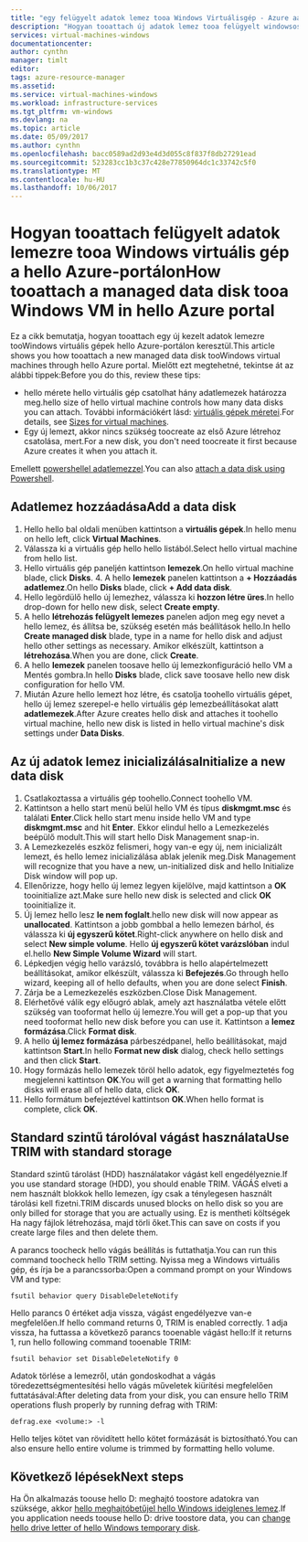 ```yaml
---
title: "egy felügyelt adatok lemez tooa Windows Virtuálisgép - Azure aaaAttach |} Microsoft Docs"
description: "Hogyan tooattach új adatok lemez tooa felügyelt windowsos virtuális gép az Azure portál használatával hello hello Resource Manager üzembe helyezési modellben."
services: virtual-machines-windows
documentationcenter: 
author: cynthn
manager: timlt
editor: 
tags: azure-resource-manager
ms.assetid: 
ms.service: virtual-machines-windows
ms.workload: infrastructure-services
ms.tgt_pltfrm: vm-windows
ms.devlang: na
ms.topic: article
ms.date: 05/09/2017
ms.author: cynthn
ms.openlocfilehash: bacc0589ad2d93e4d3d055c8f837f8db27291ead
ms.sourcegitcommit: 523283cc1b3c37c428e77850964dc1c33742c5f0
ms.translationtype: MT
ms.contentlocale: hu-HU
ms.lasthandoff: 10/06/2017
---
```

# <a name="how-tooattach-a-managed-data-disk-tooa-windows-vm-in-hello-azure-portal"></a><span data-ttu-id="ef275-103">Hogyan tooattach felügyelt adatok lemezre tooa Windows virtuális gép a hello Azure-portálon</span><span class="sxs-lookup"><span data-stu-id="ef275-103">How tooattach a managed data disk tooa Windows VM in hello Azure portal</span></span>

<span data-ttu-id="ef275-104">Ez a cikk bemutatja, hogyan tooattach egy új kezelt adatok lemezre tooWindows virtuális gépek hello Azure-portálon keresztül.</span><span class="sxs-lookup"><span data-stu-id="ef275-104">This article shows you how tooattach a new managed data disk tooWindows virtual machines through hello Azure portal.</span></span> <span data-ttu-id="ef275-105">Mielőtt ezt megtehetné, tekintse át az alábbi tippek:</span><span class="sxs-lookup"><span data-stu-id="ef275-105">Before you do this, review these tips:</span></span>

* <span data-ttu-id="ef275-106">hello mérete hello virtuális gép csatolhat hány adatlemezek határozza meg.</span><span class="sxs-lookup"><span data-stu-id="ef275-106">hello size of hello virtual machine controls how many data disks you can attach.</span></span> <span data-ttu-id="ef275-107">További információkért lásd: [virtuális gépek méretei](sizes.md).</span><span class="sxs-lookup"><span data-stu-id="ef275-107">For details, see [Sizes for virtual machines](sizes.md).</span></span>
* <span data-ttu-id="ef275-108">Egy új lemezt, akkor nincs szükség toocreate az első Azure létrehoz csatolása, mert.</span><span class="sxs-lookup"><span data-stu-id="ef275-108">For a new disk, you don't need toocreate it first because Azure creates it when you attach it.</span></span>

<span data-ttu-id="ef275-109">Emellett [powershellel adatlemezzel](attach-disk-ps.md).</span><span class="sxs-lookup"><span data-stu-id="ef275-109">You can also [attach a data disk using Powershell](attach-disk-ps.md).</span></span>



## <a name="add-a-data-disk"></a><span data-ttu-id="ef275-110">Adatlemez hozzáadása</span><span class="sxs-lookup"><span data-stu-id="ef275-110">Add a data disk</span></span>
1. <span data-ttu-id="ef275-111">Hello hello bal oldali menüben kattintson a **virtuális gépek**.</span><span class="sxs-lookup"><span data-stu-id="ef275-111">In hello menu on hello left, click **Virtual Machines**.</span></span>
2. <span data-ttu-id="ef275-112">Válassza ki a virtuális gép hello hello listából.</span><span class="sxs-lookup"><span data-stu-id="ef275-112">Select hello virtual machine from hello list.</span></span>
3. <span data-ttu-id="ef275-113">Hello virtuális gép paneljén kattintson **lemezek**.</span><span class="sxs-lookup"><span data-stu-id="ef275-113">On hello virtual machine blade, click **Disks**.</span></span>
   4. <span data-ttu-id="ef275-114">A hello **lemezek** panelen kattintson a **+ Hozzáadás adatlemez**.</span><span class="sxs-lookup"><span data-stu-id="ef275-114">On hello **Disks** blade, click **+ Add data disk**.</span></span>
5. <span data-ttu-id="ef275-115">Hello legördülő hello új lemezhez, válassza ki **hozzon létre üres**.</span><span class="sxs-lookup"><span data-stu-id="ef275-115">In hello drop-down for hello new disk, select **Create empty**.</span></span>
6. <span data-ttu-id="ef275-116">A hello **létrehozás felügyelt lemezes** panelen adjon meg egy nevet a hello lemez, és állítsa be, szükség esetén más beállítások hello.</span><span class="sxs-lookup"><span data-stu-id="ef275-116">In hello **Create managed disk** blade, type in a name for hello disk and adjust hello other settings as necessary.</span></span> <span data-ttu-id="ef275-117">Amikor elkészült, kattintson a **létrehozása**.</span><span class="sxs-lookup"><span data-stu-id="ef275-117">When you are done, click **Create**.</span></span>
7. <span data-ttu-id="ef275-118">A hello **lemezek** panelen toosave hello új lemezkonfiguráció hello VM a Mentés gombra.</span><span class="sxs-lookup"><span data-stu-id="ef275-118">In hello **Disks** blade, click save toosave hello new disk configuration for hello VM.</span></span>
6. <span data-ttu-id="ef275-119">Miután Azure hello lemezt hoz létre, és csatolja toohello virtuális gépet, hello új lemez szerepel-e hello virtuális gép lemezbeállításokat alatt **adatlemezek**.</span><span class="sxs-lookup"><span data-stu-id="ef275-119">After Azure creates hello disk and attaches it toohello virtual machine, hello new disk is listed in hello virtual machine's disk settings under **Data Disks**.</span></span>


## <a name="initialize-a-new-data-disk"></a><span data-ttu-id="ef275-120">Az új adatok lemez inicializálása</span><span class="sxs-lookup"><span data-stu-id="ef275-120">Initialize a new data disk</span></span>

1. <span data-ttu-id="ef275-121">Csatlakoztassa a virtuális gép toohello.</span><span class="sxs-lookup"><span data-stu-id="ef275-121">Connect toohello VM.</span></span>
1. <span data-ttu-id="ef275-122">Kattintson a hello start menü belül hello VM és típus **diskmgmt.msc** és találati **Enter**.</span><span class="sxs-lookup"><span data-stu-id="ef275-122">Click hello start menu inside hello VM and type **diskmgmt.msc** and hit **Enter**.</span></span> <span data-ttu-id="ef275-123">Ekkor elindul hello a Lemezkezelés beépülő modult.</span><span class="sxs-lookup"><span data-stu-id="ef275-123">This will start hello Disk Management snap-in.</span></span>
2. <span data-ttu-id="ef275-124">A Lemezkezelés eszköz felismeri, hogy van-e egy új, nem inicializált lemezt, és hello lemez inicializálása ablak jelenik meg.</span><span class="sxs-lookup"><span data-stu-id="ef275-124">Disk Management will recognize that you have a new, un-initialized disk and hello Initialize Disk window will pop up.</span></span>
3. <span data-ttu-id="ef275-125">Ellenőrizze, hogy hello új lemez legyen kijelölve, majd kattintson a **OK** tooinitialize azt.</span><span class="sxs-lookup"><span data-stu-id="ef275-125">Make sure hello new disk is selected and click **OK** tooinitialize it.</span></span>
4. <span data-ttu-id="ef275-126">Új lemez hello lesz **le nem foglalt**.</span><span class="sxs-lookup"><span data-stu-id="ef275-126">hello new disk will now appear as **unallocated**.</span></span> <span data-ttu-id="ef275-127">Kattintson a jobb gombbal a hello lemezen bárhol, és válassza ki **új egyszerű kötet**.</span><span class="sxs-lookup"><span data-stu-id="ef275-127">Right-click anywhere on hello disk and select **New simple volume**.</span></span> <span data-ttu-id="ef275-128">Hello **új egyszerű kötet varázslóban** indul el.</span><span class="sxs-lookup"><span data-stu-id="ef275-128">hello **New Simple Volume Wizard** will start.</span></span>
5. <span data-ttu-id="ef275-129">Lépkedjen végig hello varázsló, továbbra is hello alapértelmezett beállításokat, amikor elkészült, válassza ki **Befejezés**.</span><span class="sxs-lookup"><span data-stu-id="ef275-129">Go through hello wizard, keeping all of hello defaults, when you are done select **Finish**.</span></span>
6. <span data-ttu-id="ef275-130">Zárja be a Lemezkezelés eszközben.</span><span class="sxs-lookup"><span data-stu-id="ef275-130">Close Disk Management.</span></span>
7. <span data-ttu-id="ef275-131">Elérhetővé válik egy előugró ablak, amely azt használatba vétele előtt szükség van tooformat hello új lemezre.</span><span class="sxs-lookup"><span data-stu-id="ef275-131">You will get a pop-up that you need tooformat hello new disk before you can use it.</span></span> <span data-ttu-id="ef275-132">Kattintson a **lemez formázása**.</span><span class="sxs-lookup"><span data-stu-id="ef275-132">Click **Format disk**.</span></span>
8. <span data-ttu-id="ef275-133">A hello **új lemez formázása** párbeszédpanel, hello beállításokat, majd kattintson **Start**.</span><span class="sxs-lookup"><span data-stu-id="ef275-133">In hello **Format new disk** dialog, check hello settings and then click **Start**.</span></span>
9. <span data-ttu-id="ef275-134">Hogy formázás hello lemezek töröl hello adatok, egy figyelmeztetés fog megjelenni kattintson **OK**.</span><span class="sxs-lookup"><span data-stu-id="ef275-134">You will get a warning that formatting hello disks will erase all of hello data, click **OK**.</span></span>
10. <span data-ttu-id="ef275-135">Hello formátum befejeztével kattintson **OK**.</span><span class="sxs-lookup"><span data-stu-id="ef275-135">When hello format is complete, click **OK**.</span></span>

## <a name="use-trim-with-standard-storage"></a><span data-ttu-id="ef275-136">Standard szintű tárolóval vágást használata</span><span class="sxs-lookup"><span data-stu-id="ef275-136">Use TRIM with standard storage</span></span>

<span data-ttu-id="ef275-137">Standard szintű tárolást (HDD) használatakor vágást kell engedélyeznie.</span><span class="sxs-lookup"><span data-stu-id="ef275-137">If you use standard storage (HDD), you should enable TRIM.</span></span> <span data-ttu-id="ef275-138">VÁGÁS elveti a nem használt blokkok hello lemezen, így csak a ténylegesen használt tárolási kell fizetni.</span><span class="sxs-lookup"><span data-stu-id="ef275-138">TRIM discards unused blocks on hello disk so you are only billed for storage that you are actually using.</span></span> <span data-ttu-id="ef275-139">Ez is mentheti költségek Ha nagy fájlok létrehozása, majd törli őket.</span><span class="sxs-lookup"><span data-stu-id="ef275-139">This can save on costs if you create large files and then delete them.</span></span> 

<span data-ttu-id="ef275-140">A parancs toocheck hello vágás beállítás is futtathatja.</span><span class="sxs-lookup"><span data-stu-id="ef275-140">You can run this command toocheck hello TRIM setting.</span></span> <span data-ttu-id="ef275-141">Nyissa meg a Windows virtuális gép, és írja be a parancssorba:</span><span class="sxs-lookup"><span data-stu-id="ef275-141">Open a command prompt on your Windows VM and type:</span></span>

```
fsutil behavior query DisableDeleteNotify
```

<span data-ttu-id="ef275-142">Hello parancs 0 értéket adja vissza, vágást engedélyezve van-e megfelelően.</span><span class="sxs-lookup"><span data-stu-id="ef275-142">If hello command returns 0, TRIM is enabled correctly.</span></span> <span data-ttu-id="ef275-143">1 adja vissza, ha futtassa a következő parancs tooenable vágást hello:</span><span class="sxs-lookup"><span data-stu-id="ef275-143">If it returns 1, run hello following command tooenable TRIM:</span></span>
```
fsutil behavior set DisableDeleteNotify 0
```

<span data-ttu-id="ef275-144">Adatok törlése a lemezről, után gondoskodhat a vágás töredezettségmentesítési hello vágás műveletek kiürítési megfelelően futtatásával:</span><span class="sxs-lookup"><span data-stu-id="ef275-144">After deleting data from your disk, you can ensure hello TRIM operations flush properly by running defrag with TRIM:</span></span>

```
defrag.exe <volume:> -l
```

<span data-ttu-id="ef275-145">Hello teljes kötet van rövidített hello kötet formázását is biztosítható.</span><span class="sxs-lookup"><span data-stu-id="ef275-145">You can also ensure hello entire volume is trimmed by formatting hello volume.</span></span>

## <a name="next-steps"></a><span data-ttu-id="ef275-146">Következő lépések</span><span class="sxs-lookup"><span data-stu-id="ef275-146">Next steps</span></span>
<span data-ttu-id="ef275-147">Ha Ön alkalmazás toouse hello D: meghajtó toostore adatokra van szüksége, akkor [hello meghajtóbetűjel hello Windows ideiglenes lemez](change-drive-letter.md?toc=%2fazure%2fvirtual-machines%2fwindows%2fclassic%2ftoc.json).</span><span class="sxs-lookup"><span data-stu-id="ef275-147">If you application needs toouse hello D: drive toostore data, you can [change hello drive letter of hello Windows temporary disk](change-drive-letter.md?toc=%2fazure%2fvirtual-machines%2fwindows%2fclassic%2ftoc.json).</span></span>
